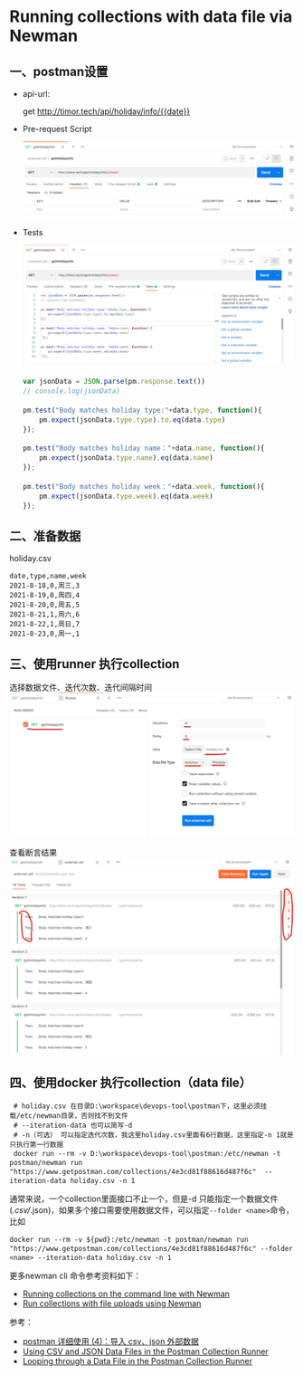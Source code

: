# Running collections with data file via Newman
## 一、postman设置

* api-url:
  
  get  http://timor.tech/api/holiday/info/{{date}}


* Pre-request Script

    ![打印参数](images/postman-01.png)

* Tests

    ![设置断言](images/postman-02.png)

    ```js
    var jsonData = JSON.parse(pm.response.text())
    // console.log(jsonData)

    pm.test("Body matches holiday type:"+data.type, function(){
        pm.expect(jsonData.type.type).to.eq(data.type)
    });

    pm.test("Body matches holiday name："+data.name, function(){
        pm.expect(jsonData.type.name).eq(data.name)
    });

    pm.test("Body matches holiday week："+data.week, function(){
        pm.expect(jsonData.type.week).eq(data.week)
    });
    ```

## 二、准备数据
holiday.csv
```csv
date,type,name,week
2021-8-18,0,周三,3
2021-8-19,0,周四,4
2021-8-20,0,周五,5
2021-8-21,1,周六,6
2021-8-22,1,周日,7
2021-8-23,0,周一,1
```

## 三、使用runner 执行collection
选择数据文件、迭代次数、迭代间隔时间
 ![选择数据文件](images/postman-03.png)

查看断言结果
 ![查看断言结果](images/postman-04.png)

## 四、使用docker 执行collection（data file）

```shell
 # holiday.csv 在目录D:\workspace\devops-tool\postman下，这里必须挂载/etc/newman目录，否则找不到文件
 # --iteration-data 也可以简写-d
 # -n（可选） 可以指定迭代次数，我这里holiday.csv里面有6行数据，这里指定-n 1就是只执行第一行数据
 docker run --rm -v D:\workspace\devops-tool\postman:/etc/newman -t postman/newman run "https://www.getpostman.com/collections/4e3cd81f88616d487f6c"  --iteration-data holiday.csv -n 1
```

通常来说，一个collection里面接口不止一个，但是-d 只能指定一个数据文件(*.csv/*.json)，如果多个接口需要使用数据文件，可以指定`--folder <name>`命令，比如
```shell
docker run --rm -v ${pwd}:/etc/newman -t postman/newman run "https://www.getpostman.com/collections/4e3cd81f88616d487f6c" --folder <name> --iteration-data holiday.csv -n 1
```
更多newman cli 命令参考资料如下：
* [Running collections on the command line with Newman](https://learning.postman.com/docs/running-collections/using-newman-cli/command-line-integration-with-newman/)
* [Run collections with file uploads using Newman](https://blog.postman.com/run-collections-with-file-uploads-using-newman/)

参考：
* [postman 详细使用 (4)：导入 csv、json 外部数据](https://blog.csdn.net/Al_assad/article/details/81370183)
* [Using CSV and JSON Data Files in the Postman Collection Runner](https://blog.postman.com/using-csv-and-json-files-in-the-postman-collection-runner/)
* [Looping through a Data File in the Postman Collection Runner](https://blog.postman.com/looping-through-a-data-file-in-the-postman-collection-runner/)